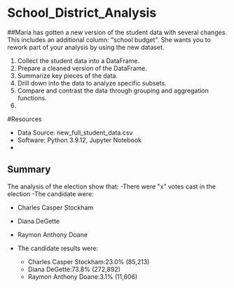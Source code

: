 # School_District_Analysis

##Maria has gotten a new version of the student data with several changes. This includes an additional column: "school budget". She wants you to rework part of your analysis by using the new dataset.

1. Collect the student data into a DataFrame.
2. Prepare a cleaned version of the DataFrame.
3. Summarize key pieces of the data.
4. Drill down into the data to analyze specific subsets.
5.  Compare and contrast the data through grouping and aggregation functions.
6.  
#Resources 
- Data Source: new_full_student_data.csv
- Software: Python 3.9.12, Jupyter Notebook
- 
## Summary
The analysis of the election show that:
-There were "x" votes cast in the election
-The candidate were:
  - Charles Casper Stockham
  - Diana DeGette
  - Raymon Anthony Doane
  
- The candidate results were:
  - Charles Casper Stockham:23.0% (85,213)
  - Diana DeGette:73.8% (272,892)
  - Raymon Anthony Doane:3.1% (11,606)

